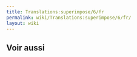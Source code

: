 ```yaml
---
title: Translations:superimpose/6/fr
permalink: wiki/Translations:superimpose/6/fr/
layout: wiki
---
```


## Voir aussi
